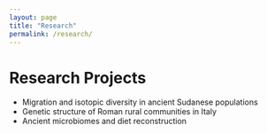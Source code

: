 ```yaml
---
layout: page
title: "Research"
permalink: /research/
---
```


# Research Projects

- Migration and isotopic diversity in ancient Sudanese populations
- Genetic structure of Roman rural communities in Italy
- Ancient microbiomes and diet reconstruction
